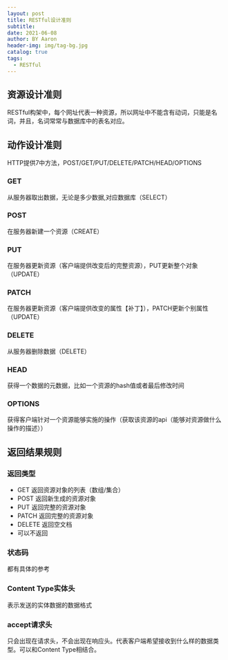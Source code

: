 ```yaml
---
layout: post
title: RESTful设计准则
subtitle:
date: 2021-06-08
author: BY Aaron
header-img: img/tag-bg.jpg
catalog: true
tags:
  - RESTful
---
```



## 资源设计准则
  RESTful构架中，每个网址代表一种资源，所以网址中不能含有动词，只能是名词，并且，名词常常与数据库中的表名对应。
## 动作设计准则
HTTP提供7中方法，POST/GET/PUT/DELETE/PATCH/HEAD/OPTIONS

  ### GET 
  从服务器取出数据，无论是多少数据,对应数据库（SELECT）
  ### POST
  在服务器新建一个资源（CREATE） 
  ### PUT
  在服务器更新资源（客户端提供改变后的完整资源），PUT更新整个对象（UPDATE）
  ### PATCH
  在服务器更新资源（客户端提供改变的属性【补丁】），PATCH更新个别属性（UPDATE）
  ### DELETE
  从服务器删除数据（DELETE）
  ### HEAD
  获得一个数据的元数据，比如一个资源的hash值或者最后修改时间
  ### OPTIONS
  获得客户端针对一个资源能够实施的操作（获取该资源的api（能够对资源做什么操作的描述））

## 返回结果规则
 ### 返回类型 
 * GET 
  返回资源对象的列表（数组/集合）
  * POST
  返回新生成的资源对象
  * PUT
 返回完整的资源对象
  * PATCH
  返回完整的资源对象
  * DELETE
  返回空文档
  * 可以不返回
  ### 状态码
  都有具体的参考
  ### Content Type实体头
  表示发送的实体数据的数据格式
  ### accept请求头
  只会出现在请求头，不会出现在响应头。代表客户端希望接收到什么样的数据类型。可以和Content Type相结合。